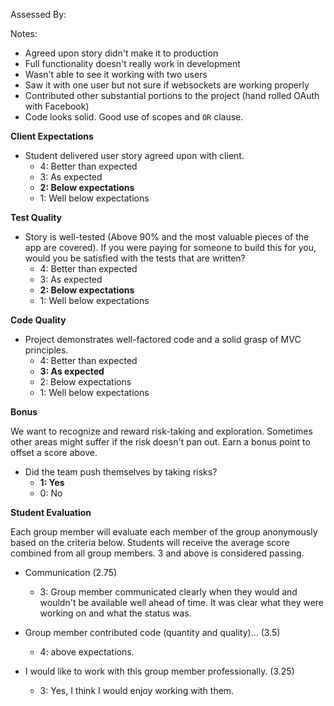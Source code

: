Assessed By:

Notes:

* Agreed upon story didn't make it to production
* Full functionality doesn't really work in development
* Wasn't able to see it working with two users
* Saw it with one user but not sure if websockets are working properly
* Contributed other substantial portions to the project (hand rolled OAuth with Facebook)
* Code looks solid. Good use of scopes and `OR` clause.

**Client Expectations**

* Student delivered user story agreed upon with client.
  * 4: Better than expected
  * 3: As expected
  * **2: Below expectations**
  * 1: Well below expectations

**Test Quality**

* Story is well-tested (Above 90% and the most valuable pieces of the app are covered). If you were paying for someone to build this for you, would you be satisfied with the tests that are written?
    * 4: Better than expected
    * 3: As expected
    * **2: Below expectations**
    * 1: Well below expectations

**Code Quality**

* Project demonstrates well-factored code and a solid grasp of MVC principles.
    * 4: Better than expected
    * **3: As expected**
    * 2: Below expectations
    * 1: Well below expectations

**Bonus**

We want to recognize and reward risk-taking and exploration. Sometimes other areas might suffer if the risk doesn't pan out. Earn a bonus point to offset a score above.

* Did the team push themselves by taking risks?
    * **1: Yes**
    * 0: No

**Student Evaluation**

Each group member will evaluate each member of the group anonymously based on the criteria below. Students will receive the average score combined from all group members. 3 and above is considered passing.

* Communication (2.75)
  * 3: Group member communicated clearly when they would and wouldn't be available well ahead of time. It was clear what they were working on and what the status was.

* Group member contributed code (quantity and quality)... (3.5)
  * 4: above expectations.

* I would like to work with this group member professionally. (3.25)
  * 3: Yes, I think I would enjoy working with them.
